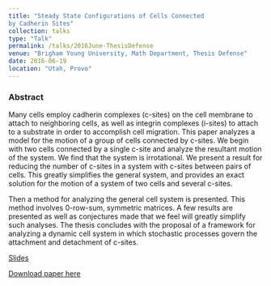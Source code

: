 ```yaml
---
title: "Steady State Configurations of Cells Connected
by Cadherin Sites"
collection: talks
type: "Talk"
permalink: /talks/2016June-ThesisDefense
venue: "Brigham Young University, Math Department, Thesis Defense"
date: 2016-06-19
location: "Utah, Provo"
---
```



### Abstract
Many cells employ cadherin complexes (c-sites) on the cell membrane to attach to neighboring cells, as well as integrin complexes (i-sites) to attach to a substrate in order to accomplish cell migration.
This paper analyzes a model for the motion of a group of cells connected by c-sites.
We begin with two cells connected by a single c-site and analyze the resultant motion of the system.
We find that the system is irrotational.
We present a result for reducing the number of c-sites in a system with c-sites between pairs of cells.
This greatly simplifies the general system, and provides an exact solution for the motion of a system of two cells and several c-sites.

Then a method for analyzing the general cell system is presented. This method involves 0-row-sum, symmetric matrices. A few results are presented as well as conjectures made that we feel will greatly simplify such analyses. The thesis concludes with the proposal of a framework for analyzing a dynamic cell system in which stochastic processes govern the attachment and detachment of c-sites.


[Slides](/files/talks/ThesisDefenseJune2016.pdf)

[Download paper here](http://hdl.lib.byu.edu/1877/etd8831)
